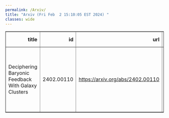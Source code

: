 ```yaml
---
permalink: /Arxiv/
title: "Arxiv (Fri Feb  2 15:10:05 EST 2024) "
classes: wide
---
```

<table border="1" class="dataframe">
  <thead>
    <tr style="text-align: right;">
      <th>title</th>
      <th>id</th>
      <th>url</th>
      <th>authors</th>
      <th>Local Authors</th>
    </tr>
  </thead>
  <tbody>
    <tr>
      <td>Deciphering Baryonic Feedback With Galaxy Clusters</td>
      <td>2402.00110</td>
      <td><a href="https://arxiv.org/abs/2402.00110" target="_blank">https://arxiv.org/abs/2402.00110</a></td>
      <td>Chun-Hao To, Shivam Pandey, Elisabeth Krause, Nihar Dalal, Dhayaa Anbajagane, David H. Weinberg</td>
      <td>Chun-Hao To, David Weinberg</td>
    </tr>
  </tbody>
</table>